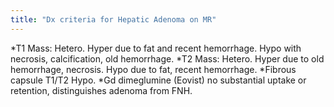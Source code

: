 ```yaml
---
title: "Dx criteria for Hepatic Adenoma on MR"
---
```

*T1 Mass: Hetero. Hyper due to fat and recent hemorrhage. Hypo with necrosis, calcification, old hemorrhage. 
*T2 Mass: Hetero. Hyper due to old hemorrhage, necrosis. Hypo due to fat, recent hemorrhage.
*Fibrous capsule T1/T2 Hypo.
*Gd dimeglumine (Eovist) no substantial uptake or retention, distinguishes adenoma from FNH.

